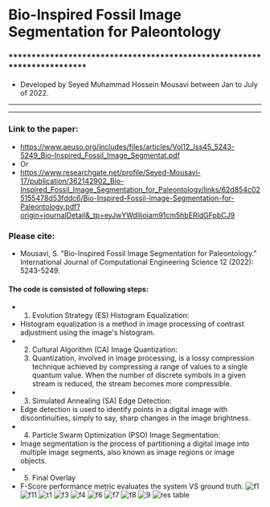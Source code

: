 # Bio-Inspired Fossil Image Segmentation for Paleontology
### ************************************************************************
- Developed by Seyed Muhammad Hossein Mousavi between Jan to July of 2022.
- ------------------------------------------------------------------------

- ------------------------------------------------------------------------
### Link to the paper:
- https://www.aeuso.org/includes/files/articles/Vol12_Iss45_5243-5249_Bio-Inspired_Fossil_Image_Segmentat.pdf
- Or
- https://www.researchgate.net/profile/Seyed-Mousavi-17/publication/362142902_Bio-Inspired_Fossil_Image_Segmentation_for_Paleontology/links/62d854c025155478d53fddc6/Bio-Inspired-Fossil-Image-Segmentation-for-Paleontology.pdf?origin=journalDetail&_tp=eyJwYWdlIjoiam91cm5hbERldGFpbCJ9
### Please cite:
- Mousavi, S. "Bio-Inspired Fossil Image Segmentation for Paleontology." International Journal of Computational Engineering Science 12 (2022): 5243-5249.

#### The code is consisted of following steps:
- 1. Evolution Strategy (ES) Histogram Equalization:
- Histogram equalization is a method in image processing of contrast adjustment using the image's histogram.
- 2. Cultural Algorithm (CA) Image Quantization:
  3. Quantization, involved in image processing, is a lossy compression technique achieved by compressing a range of values to a single quantum value. When the number of discrete symbols in a given stream is reduced, the stream becomes more compressible.
- 3. Simulated Annealing (SA) Edge Detection:
- Edge detection is used to identify points in a digital image with discontinuities, simply to say, sharp changes in the image brightness.
- 4. Particle Swarm Optimization (PSO) Image Segmentation:
- Image segmentation is the process of partitioning a digital image into multiple image segments, also known as image regions or image objects.
- 5. Final Overlay
- F-Score performance metric evaluates the system VS ground truth.
![f1](https://github.com/user-attachments/assets/87fef562-f607-48ac-9a17-a759b27bf3be)
![f11](https://github.com/user-attachments/assets/1a65b0da-40bc-44b8-9515-50968992f84f)
![t1](https://github.com/user-attachments/assets/8341c34c-3582-4a44-8787-51caa173b1b7)
![f3](https://github.com/user-attachments/assets/aed245a8-c53c-4eb2-98db-5e1c03638d86)
![f4](https://github.com/user-attachments/assets/4b0d8302-3669-4633-9215-15dbcee66a00)
![f6](https://github.com/user-attachments/assets/205846e1-d143-4481-bcbc-1fc9b68bbba7)
![f7](https://github.com/user-attachments/assets/d88da2e8-3649-432f-bde5-d19c78628c83)
![f8](https://github.com/user-attachments/assets/ddf9de3f-2197-4e2e-8c61-e413225d9352)
![9](https://github.com/user-attachments/assets/0bfed6ac-d8db-40b4-ad41-81b644ab53ac)
![res table](https://github.com/user-attachments/assets/be597e53-43d6-448b-b8b0-92dbdbcb8345)









